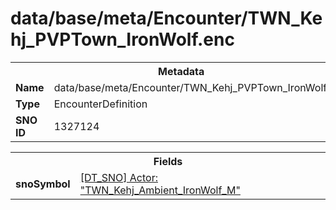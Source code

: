 <h1>data/base/meta/Encounter/TWN_Kehj_PVPTown_IronWolf.enc</h1><table><tr><th colspan="100%">Metadata</th></tr><tr><td><b>Name</b></td><td>data/base/meta/Encounter/TWN_Kehj_PVPTown_IronWolf.enc</td></tr><tr><td><b>Type</b></td><td>EncounterDefinition</td></tr><tr><td><b>SNO ID</b></td><td>1327124</td></tr></table>

<table><tr><th colspan="100%">Fields</th></tr><tr><td><b>snoSymbol</b></td><td><a href="..\Actor\TWN_Kehj_Ambient_IronWolf_M.acr">[DT_SNO] Actor: "TWN_Kehj_Ambient_IronWolf_M"</a></td></tr></table>

